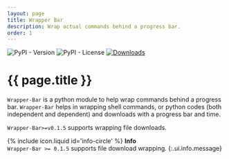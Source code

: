 ```yaml
---
layout: page
title: Wrapper Bar
description: Wrap actual commands behind a progress bar.
order: 1
---
```


![PyPI - Version](https://img.shields.io/pypi/v/wrapper-bar)
![PyPI - License](https://img.shields.io/pypi/l/wrapper-bar)
[![Downloads](https://static.pepy.tech/badge/wrapper-bar)](https://pepy.tech/project/wrapper-bar)

# {{ page.title }}

`Wrapper-Bar` is a python module to help wrap commands behind a progress bar. `Wrapper-Bar` helps in wrapping shell commands, or python codes (both independent and dependent) and downloads with a progress bar and time.

`Wrapper-Bar>=v0.1.5` supports wrapping file downloads.

<span>{% include icon.liquid id='info-circle' %} <b>Info</b></span><br>
`Wrapper-Bar >= 0.1.5` supports file download wrapping.
{:.ui.info.message}
